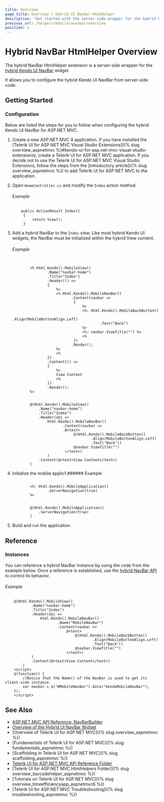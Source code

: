 ```yaml
---
title: Overview
page_title: Overview | Hybrid UI NavBar HtmlHelper
description: "Get started with the server-side wrapper for the hybrid Kendo UI NavBar widget for ASP.NET MVC."
previous_url: /helpers/mobilelanavbar/overview
position: 1
---
```


# Hybrid NavBar HtmlHelper Overview

The hybrid NavBar HtmlHelper extension is a server-side wrapper for the [hybrid Kendo UI NavBar](http://demos.telerik.com/kendo-ui/m/index#navbar/index) widget.

It allows you to configure the hybrid Kendo UI NavBar from server-side code.

## Getting Started

### Configuration

Below are listed the steps for you to follow when configuring the hybrid Kendo UI NavBar for ASP.NET MVC.

1. Create a new ASP.NET MVC 4 application. If you have installed the [Telerik UI for ASP.NET MVC Visual Studio Extensions]({% slug overview_aspnetmvc %}#kendo-ui-for-asp.net-mvc-visual-studio-extensions), create a Telerik UI for ASP.NET MVC application. If you decide not to use the Telerik UI for ASP.NET MVC Visual Studio Extensions, follow the steps from the [introductory article]({% slug overview_aspnetmvc %}) to add Telerik UI for ASP.NET MVC to the application.

1. Open `HomeController.cs` and modify the `Index` action method.

    ###### Example

           public ActionResult Index()
            {
                return View();
            }

1. Add a hybrid NavBar to the `Index` view. Like most hybrid Kendo UI widgets, the NavBar must be initialized within the hybrid View content.

    ###### Example

    ```tab-ASPX

            <% Html.Kendo().MobileView()
                    .Name("navbar-home")
                    .Title("Index")
                    .Header(() =>
                    {
                        %>
                        <% Html.Kendo().MobileNavBar()
                               .Content(navbar =>
                                {
                                    %>
                                    <%: Html.Kendo().MobileBackButton()
                                            .Align(MobileButtonAlign.Left)
                                            .Text("Back")
                                    %>
                                    <%: navbar.ViewTitle("") %>
                                    <%
                                })
                               .Render();
                        %>
                        <%
                    })
                    .Content(() =>
                    {
                        %>
                        View Content
                        <%
                    })
                    .Render();
            %>
    ```
    ```tab-Razor

            @(Html.Kendo().MobileView()
                .Name("navbar-home")
                .Title("Index")
                .Header(obj =>
                    Html.Kendo().MobileNavBar()
                           .Content(navbar =>
                            @<text>
                                @(Html.Kendo().MobileBackButton()
                                        .Align(MobileButtonAlign.Left)
                                        .Text("Back"))
                                @navbar.ViewTitle("")
                            </text>)
                    )
                .Content(@<text>View Content</text>)
            )
    ```

1. Initialize the mobile applic1.###### Example

    ```tab-ASPX

            <%: Html.Kendo().MobileApplication()
                    .ServerNavigation(true)
            %>
    ```
    ```tab-Razor

            @(Html.Kendo().MobileApplication()
                .ServerNavigation(true)
            )
    ```

1. Build and run the application.

## Reference

### Instances

You can reference a hybrid NavBar instance by using the code from the example below. Once a reference is established, use the [hybrid NavBar API](../http://docs.telerik.com/kendo-ui/api/javascript/mobile/ui/navbar#methods) to control its behavior.

###### Example

        @(Html.Kendo().MobileView()
                .Name("navbar-home")
                .Title("Index")
                .Header(obj =>
                    Html.Kendo().MobileNavBar()
                            .Name("MobileNavBar")
                            .Content(navbar =>
                                @<text>
                                    @(Html.Kendo().MobileBackButton()
                                            .Align(MobileButtonAlign.Left)
                                            .Text("Back"))
                                    @navbar.ViewTitle("")
                                </text>)
                )
                .Content(@<text>View Content</text>)
            )
        <script>
        $(function() {
            //Notice that the Name() of the NavBar is used to get its client-side instance.
            var navbar = $("#MobileNavBar").data("kendoMobileNavBar");
        });
        </script>

## See Also

* [ASP.NET MVC API Reference: NavBarBuilder](http://docs.telerik.com/kendo-ui/api/Kendo.Mvc.UI.Fluent/MobileNavBarBuilder)
* [Overview of the Hybrid UI NavBar Widget](http://docs.telerik.com/kendo-ui/controls/hybrid/navbar/navbar)
* [Overview of Telerik UI for ASP.NET MVC]({% slug overview_aspnetmvc %})
* [Fundamentals of Telerik UI for ASP.NET MVC]({% slug fundamentals_aspnetmvc %})
* [Scaffolding in Telerik UI for ASP.NET MVC]({% slug scaffolding_aspnetmvc %})
* [Telerik UI for ASP.NET MVC API Reference Folder](/api/Kendo.Mvc/AggregateFunction)
* [Telerik UI for ASP.NET MVC HtmlHelpers Folder]({% slug overview_barcodehelper_aspnetmvc %})
* [Tutorials on Telerik UI for ASP.NET MVC]({% slug overview_timeefficiencyapp_aspnetmvc6 %})
* [Telerik UI for ASP.NET MVC Troubleshooting]({% slug troubleshooting_aspnetmvc %})
